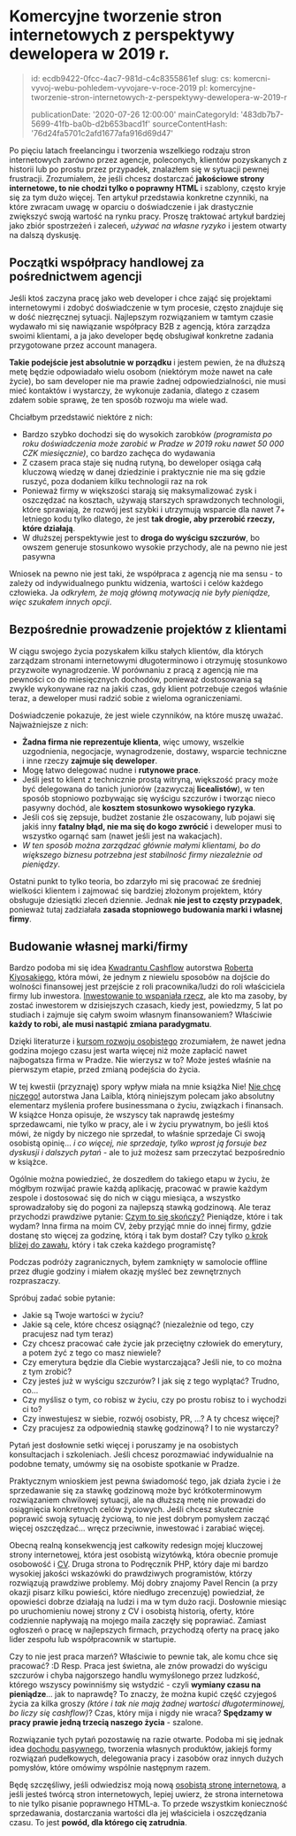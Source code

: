 Komercyjne tworzenie stron internetowych z perspektywy dewelopera w 2019 r.
===========================================================================

> id: ecdb9422-0fcc-4ac7-981d-c4c8355861ef
> slug:
> 	cs: komercni-vyvoj-webu-pohledem-vyvojare-v-roce-2019
> 	pl: komercyjne-tworzenie-stron-internetowych-z-perspektywy-dewelopera-w-2019-r
> 
> publicationDate: '2020-07-26 12:00:00'
> mainCategoryId: '483db7b7-5699-41fb-ba0b-d2b653bacd1f'
> sourceContentHash: '76d24fa5701c2afd1677afa916d69d47'

Po pięciu latach freelancingu i tworzenia wszelkiego rodzaju stron internetowych zarówno przez agencje, poleconych, klientów pozyskanych z historii lub po prostu przez przypadek, znalazłem się w sytuacji pewnej frustracji. Zrozumiałem, że jeśli chcesz dostarczać **jakościowe strony internetowe, to nie chodzi tylko o poprawny HTML** i szablony, często kryje się za tym dużo więcej. Ten artykuł przedstawia konkretne czynniki, na które zwracam uwagę w oparciu o doświadczenie i jak drastycznie zwiększyć swoją wartość na rynku pracy. Proszę traktować artykuł bardziej jako zbiór spostrzeżeń i zaleceń, *używać na własne ryzyko* i jestem otwarty na dalszą dyskusję.

Początki współpracy handlowej za pośrednictwem agencji
-----------------------------------------

Jeśli ktoś zaczyna pracę jako web developer i chce zająć się projektami internetowymi i zdobyć doświadczenie w tym procesie, często znajduje się w dość niezręcznej sytuacji. Najlepszym rozwiązaniem w tamtym czasie wydawało mi się nawiązanie współpracy B2B z agencją, która zarządza swoimi klientami, a ja jako developer będę obsługiwał konkretne zadania przygotowane przez account managera.

**Takie podejście jest absolutnie w porządku** i jestem pewien, że na dłuższą metę będzie odpowiadało wielu osobom (niektórym może nawet na całe życie), bo sam developer nie ma prawie żadnej odpowiedzialności, nie musi mieć kontaktów i wystarczy, że wykonuje zadania, dlatego z czasem zdałem sobie sprawę, że ten sposób rozwoju ma wiele wad.

Chciałbym przedstawić niektóre z nich:

- Bardzo szybko dochodzi się do wysokich zarobków *(programista po roku doświadczenia może zarobić w Pradze w 2019 roku nawet 50 000 CZK miesięcznie)*, co bardzo zachęca do wydawania
- Z czasem praca staje się nudną rutyną, bo deweloper osiąga całą kluczową wiedzę w danej dziedzinie i praktycznie nie ma się gdzie ruszyć, poza dodaniem kilku technologii raz na rok
- Ponieważ firmy w większości starają się maksymalizować zysk i oszczędzać na kosztach, używają starszych sprawdzonych technologii, które sprawiają, że rozwój jest szybki i utrzymują wsparcie dla nawet 7+ letniego kodu tylko dlatego, że jest **tak drogie, aby przerobić rzeczy, które działają**.
- W dłuższej perspektywie jest to **droga do wyścigu szczurów**, bo owszem generuje stosunkowo wysokie przychody, ale na pewno nie jest pasywna

Wniosek na pewno nie jest taki, że współpraca z agencją nie ma sensu - to zależy od indywidualnego punktu widzenia, wartości i celów każdego człowieka. Ja *odkryłem, że moją główną motywacją nie były pieniądze, więc szukałem innych opcji*.

Bezpośrednie prowadzenie projektów z klientami
----------------------------------

W ciągu swojego życia pozyskałem kilku stałych klientów, dla których zarządzam stronami internetowymi długoterminowo i otrzymuję stosunkowo przyzwoite wynagrodzenie. W porównaniu z pracą z agencją nie ma pewności co do miesięcznych dochodów, ponieważ dostosowania są zwykle wykonywane raz na jakiś czas, gdy klient potrzebuje czegoś właśnie teraz, a deweloper musi radzić sobie z wieloma ograniczeniami.

Doświadczenie pokazuje, że jest wiele czynników, na które muszę uważać. Najważniejsze z nich:

- **Żadna firma nie reprezentuje klienta**, więc umowy, wszelkie uzgodnienia, negocjacje, wynagrodzenie, dostawy, wsparcie techniczne i inne rzeczy **zajmuje się deweloper**.
- Mogę łatwo delegować nudne i **rutynowe prace**.
- Jeśli jest to klient z technicznie prostą witryną, większość pracy może być delegowana do tanich juniorów (zazwyczaj **licealistów**), w ten sposób stopniowo pozbywając się wyścigu szczurów i tworząc nieco pasywny dochód, ale **kosztem stosunkowo wysokiego ryzyka**.
- Jeśli coś się zepsuje, budżet zostanie źle oszacowany, lub pojawi się jakiś inny **fatalny błąd, nie ma się do kogo zwrócić** i deweloper musi to wszystko ogarnąć sam (nawet jeśli jest na wakacjach).
- *W ten sposób można zarządzać głównie małymi klientami, bo do większego biznesu potrzebna jest stabilność firmy niezależnie od pieniędzy*.

Ostatni punkt to tylko teoria, bo zdarzyło mi się pracować ze średniej wielkości klientem i zajmować się bardziej złożonym projektem, który obsługuje dziesiątki zleceń dziennie. Jednak **nie jest to częsty przypadek**, ponieważ tutaj zadziałała **zasada stopniowego budowania marki i własnej firmy**.

Budowanie własnej marki/firmy
-------------------------------------

Bardzo podoba mi się idea [Kwadrantu Cashflow](https://www.youtube.com/watch?v=bC1ScfCny38) autorstwa [Roberta Kiyosakiego](https://cs.wikipedia.org/wiki/Robert_Kiyosaki), która mówi, że jednym z niewielu sposobów na dojście do wolności finansowej jest przejście z roli pracownika/ludzi do roli właściciela firmy lub inwestora. [Inwestowanie to wspaniała rzecz](https://www.youtube.com/watch?v=SlUBLaXaIc4), ale kto ma zasoby, by zostać inwestorem w dzisiejszych czasach, kiedy jest, powiedzmy, 5 lat po studiach i zajmuje się całym swoim własnym finansowaniem? Właściwie **każdy to robi, ale musi nastąpić zmiana paradygmatu**.

Dzięki literaturze i [kursom rozwoju osobistego](https://www.youtube.com/watch?v=J9yw1gQq4RI) zrozumiałem, że nawet jedna godzina mojego czasu jest warta więcej niż może zapłacić nawet najbogatsza firma w Pradze. Nie wierzysz w to? Może jesteś właśnie na pierwszym etapie, przed zmianą podejścia do życia.

W tej kwestii (przyznaję) spory wpływ miała na mnie książka Nie! [Nie chcę niczego!](http://www.janicnechci.cz/) autorstwa Jana Laibla, którą niniejszym polecam jako absolutny elementarz myślenia profere businessmana o życiu, związkach i finansach. W książce Honza opisuje, że wszyscy tak naprawdę jesteśmy sprzedawcami, nie tylko w pracy, ale i w życiu prywatnym, bo jeśli ktoś mówi, że nigdy by niczego nie sprzedał, to właśnie sprzedaje Ci swoją osobistą opinię... *i co więcej, nie sprzedaje, tylko wprost ją forsuje bez dyskusji i dalszych pytań* - ale to już możesz sam przeczytać bezpośrednio w książce.

Ogólnie można powiedzieć, że doszedłem do takiego etapu w życiu, że mógłbym rozwijać prawie każdą aplikację, pracować w prawie każdym zespole i dostosować się do nich w ciągu miesiąca, a wszystko sprowadzałoby się do pogoni za najlepszą stawką godzinową. Ale teraz przychodzi prawdziwe pytanie: [Czym to się skończy?](https://www.youtube.com/watch?v=J9yw1gQq4RI&t=7s) Pieniądze, które i tak wydam? Inna firma na moim CV, żeby przyjąć mnie do innej firmy, gdzie dostanę sto więcej za godzinę, którą i tak bym dostał? Czy tylko [o krok bliżej do zawału](https://blog.freelo.cz/david-grudl-jak-ho-neznate-aneb-infarktovy-vyvoj-open-source/), który i tak czeka każdego programistę?

Podczas podróży zagranicznych, byłem zamknięty w samolocie offline przez długie godziny i miałem okazję myśleć bez zewnętrznych rozpraszaczy.

Spróbuj zadać sobie pytanie:

- Jakie są Twoje wartości w życiu?
- Jakie są cele, które chcesz osiągnąć? (niezależnie od tego, czy pracujesz nad tym teraz)
- Czy chcesz pracować całe życie jak przeciętny człowiek do emerytury, a potem żyć z tego co masz niewiele?
- Czy emerytura będzie dla Ciebie wystarczająca? Jeśli nie, to co można z tym zrobić?
- Czy jesteś już w wyścigu szczurów? I jak się z tego wyplątać? Trudno, co...
- Czy myślisz o tym, co robisz w życiu, czy po prostu robisz to i wychodzi ci to?
- Czy inwestujesz w siebie, rozwój osobisty, PR, ...? A ty chcesz więcej?
- Czy pracujesz za odpowiednią stawkę godzinową? I to nie wystarczy?

Pytań jest dosłownie setki więcej i poruszamy je na osobistych konsultacjach i szkoleniach. Jeśli chcesz porozmawiać indywidualnie na podobne tematy, umówmy się na osobiste spotkanie w Pradze.

Praktycznym wnioskiem jest pewna świadomość tego, jak działa życie i że sprzedawanie się za stawkę godzinową może być krótkoterminowym rozwiązaniem chwilowej sytuacji, ale na dłuższą metę nie prowadzi do osiągnięcia konkretnych celów życiowych. Jeśli chcesz skutecznie poprawić swoją sytuację życiową, to nie jest dobrym pomysłem zacząć więcej oszczędzać... wręcz przeciwnie, inwestować i zarabiać więcej.

Obecną realną konsekwencją jest całkowity redesign mojej kluczowej strony internetowej, która jest osobistą wizytówką, która obecnie promuje osobowość i [CV](https://baraja.cz/zivotopis). Druga strona to Podręcznik PHP, który daje mi bardzo wysokiej jakości wskazówki do prawdziwych programistów, którzy rozwiązują prawdziwe problemy. Mój dobry znajomy Pavel Rencin (a przy okazji pisarz kilku powieści, które niedługo zrecenzuję) powiedział, że opowieści dobrze działają na ludzi i ma w tym dużo racji. Dosłownie miesiąc po uruchomieniu nowej strony z CV i osobistą historią, oferty, które codziennie napływają na mojego maila zaczęły się poprawiać. Zamiast ogłoszeń o pracę w najlepszych firmach, przychodzą oferty na pracę jako lider zespołu lub współpracownik w startupie.

Czy to nie jest praca marzeń? Właściwie to pewnie tak, ale komu chce się pracować? :D Resp. Praca jest świetna, ale znów prowadzi do wyścigu szczurów i chyba najgorszego handlu wymyślonego przez ludzkość, którego wszyscy powinniśmy się wstydzić - czyli **wymiany czasu na pieniądze**... jak to naprawdę? To znaczy, że można kupić część czyjegoś życia za kilka groszy *(które i tak nie mają żadnej wartości długoterminowej, bo liczy się cashflow)*? Czas, który mija i nigdy nie wraca? **Spędzamy w pracy prawie jedną trzecią naszego życia** - szalone.

Rozwiązanie tych pytań pozostawię na razie otwarte. Podoba mi się jednak idea [dochodu pasywnego](https://mladyinvestor.cz/pasivni-prijem/), tworzenia własnych produktów, jakiejś formy rozwiązań pudełkowych, delegowania pracy i zasobów oraz innych dużych pomysłów, które omówimy wspólnie następnym razem.

Będę szczęśliwy, jeśli odwiedzisz moją nową [osobistą stronę internetową](https://baraja.cz/), a jeśli jesteś twórcą stron internetowych, lepiej uwierz, że strona internetowa to nie tylko pisanie poprawnego HTML-a. To przede wszystkim konieczność sprzedawania, dostarczania wartości dla jej właściciela i oszczędzania czasu. To jest **powód, dla którego cię zatrudnia**.
